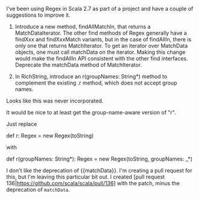 I've been using Regex in Scala 2.7 as part of a project and have a couple of suggestions to improve it.

1.  Introduce a new method, findAllMatchIn, that returns a MatchDataIterator.  The other find methods of Regex generally have a findXxx and findXxxMatch variants, but in the case of findAllIn, there is only one that returns MatchIterator.  To get an iterator over MatchData objects, one must call matchData on the iterator.  Making this change would make the findAllIn API consistent with the other find interfaces.  Deprecate the matchData method of MatchIterator.

2.  In RichString, introduce an r(groupNames: String*) method to complement the existing .r method, which does not accept group names.

Looks like this was never incorporated.

It would be nice to at least get the group-name-aware version of "r".

Just replace

  def r: Regex = new Regex(toString)

with

  def r(groupNames: String*): Regex = new Regex(toString, groupNames: _*)



I don't like the deprecation of {{matchData}}. I'm creating a pull request for this, but I'm leaving this particular bit out.
I created [pull request 136|https://github.com/scala/scala/pull/136] with the patch, minus the deprecation of `matchData`. 
